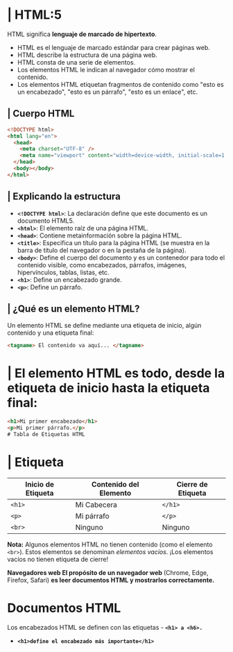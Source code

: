 # | HTML:5

HTML significa **lenguaje de marcado de hipertexto**.

- HTML es el lenguaje de marcado estándar para crear páginas web.
- HTML describe la estructura de una página web.
- HTML consta de una serie de elementos.
- Los elementos HTML le indican al navegador cómo mostrar el contenido.
- Los elementos HTML etiquetan fragmentos de contenido como "esto es un encabezado", "esto es un párrafo", "esto es un enlace", etc.

## | Cuerpo HTML
```html
<!DOCTYPE html>
<html lang="en">
  <head>
    <meta charset="UTF-8" />
    <meta name="viewport" content="width=device-width, initial-scale=1.0" />
  </head>
  <body></body>
</html>
```

## | Explicando la estructura

- **`<!DOCTYPE html>`**: La declaración define que este documento es un documento HTML5.
- **`<html>`**: El elemento raíz de una página HTML.
- **`<head>`**: Contiene metainformación sobre la página HTML.
- **`<title>`**: Especifica un título para la página HTML (se muestra en la barra de título del navegador o en la pestaña de la página).
- **`<body>`**: Define el cuerpo del documento y es un contenedor para todo el contenido visible, como encabezados, párrafos, imágenes, hipervínculos, tablas, listas, etc.
- **`<h1>`**: Define un encabezado grande.
- **`<p>`**: Define un párrafo.

## | ¿Qué es un elemento HTML?

Un elemento HTML se define mediante una etiqueta de inicio, algún contenido y una etiqueta final:

```html
<tagname> El contenido va aquí... </tagname>
```

# | El elemento HTML es todo, desde la etiqueta de inicio hasta la etiqueta final:

```html
<h1>Mi primer encabezado</h1>
<p>Mi primer párrafo.</p>
# Tabla de Etiquetas HTML

```

# | Etiqueta 
<table>
  <thead>
    <tr>
      <th>Inicio de Etiqueta</th>
      <th>Contenido del Elemento</th>
      <th>Cierre de Etiqueta</th>
    </tr>
  </thead>
  <tbody>
    <tr>
      <td><code>&lt;h1&gt;</code></td>
      <td>Mi Cabecera</td>
      <td><code>&lt;/h1&gt;</code></td>
    </tr>
    <tr>
      <td><code>&lt;p&gt;</code></td>
      <td>Mi párrafo</td>
      <td><code>&lt;/p&gt;</code></td>
    </tr>
    <tr>
      <td><code>&lt;br&gt;</code></td>
      <td>Ninguno</td>
      <td>Ninguno</td>
    </tr>
  </tbody>
</table>


  <strong>Nota:</strong> Algunos elementos HTML no tienen contenido (como el elemento <code>&lt;br&gt;</code>). 
  Estos elementos se denominan <em>elementos vacíos</em>. ¡Los elementos vacíos no tienen etiqueta de cierre!

 <strong>Navegadores web El propósito de un navegador web </strong> (Chrome, Edge, Firefox, Safari) <strong>es leer documentos HTML y mostrarlos correctamente.</strong>

 # Documentos HTML 
 Los encabezados HTML se definen con las etiquetas - **` <h1> a <h6>. `**

- **` <h1>define el encabezado más importante</h1> `**